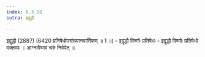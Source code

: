 ```yaml
---
index: 6.3.28
sutra: इद्वृद्धौ

---
```

 इद्वृद्धौ (2887) (6420 प्रतिषेधोपसंख्यानवार्तिकम् ॥ 1 ॥) - इद्वृद्धौ विष्णोः प्रतिषेधः - इद्वृद्धौ विष्णोः प्रतिषेधो वक्तव्यः । आग्नावैष्णवं चरुं निर्वपेत् ॥ 